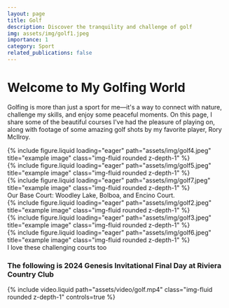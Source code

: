 ```yaml
---
layout: page
title: Golf
description: Discover the tranquility and challenge of golf
img: assets/img/golf1.jpeg
importance: 1
category: Sport
related_publications: false
---
```


# Welcome to My Golfing World

Golfing is more than just a sport for me—it's a way to connect with nature, challenge my skills, and enjoy some peaceful moments. On this page, I share some of the beautiful courses I've had the pleasure of playing on, along with footage of some amazing golf shots by my favorite player, Rory McIlroy.

<div class="row">
    <div class="col-sm mt-3 mt-md-0">
        {% include figure.liquid loading="eager" path="assets/img/golf4.jpeg" title="example image" class="img-fluid rounded z-depth-1" %}
    </div>
    <div class="col-sm mt-3 mt-md-0">
        {% include figure.liquid loading="eager" path="assets/img/golf5.jpeg" title="example image" class="img-fluid rounded z-depth-1" %}
    </div>
    <div class="col-sm mt-3 mt-md-0">
        {% include figure.liquid loading="eager" path="assets/img/golf7.jpeg" title="example image" class="img-fluid rounded z-depth-1" %}
    </div>
</div>
<div class="caption">
    Our Base Court: Woodley Lake, Bolboa, and Encino Court.
</div>
<div class="row">
    <div class="col-sm mt-3 mt-md-0">
        {% include figure.liquid loading="eager" path="assets/img/golf2.jpeg" title="example image" class="img-fluid rounded z-depth-1" %}
    </div>
</div>
<div class="row">
    <div class="col-sm mt-3 mt-md-0">
        {% include figure.liquid loading="eager" path="assets/img/golf3.jpeg" title="example image" class="img-fluid rounded z-depth-1" %}
    </div>
</div>
<div class="row">
    <div class="col-sm mt-3 mt-md-0">
        {% include figure.liquid loading="eager" path="assets/img/golf6.jpeg" title="example image" class="img-fluid rounded z-depth-1" %}
    </div>
</div>
<div class="caption">
    I love these challenging courts too
</div>

### The following is 2024 Genesis Invitational Final Day at Riviera Country Club

<div class="row mt-3">
    <div class="col-sm mt-3 mt-md-0">
        {% include video.liquid path="assets/video/golf.mp4" class="img-fluid rounded z-depth-1" controls=true %}
    </div>
</div>